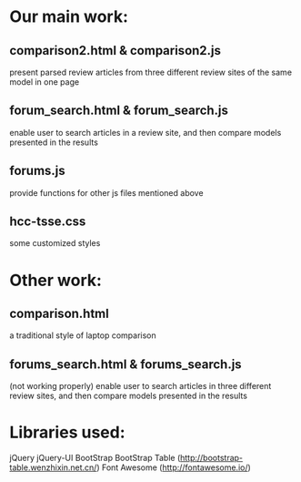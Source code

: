 # Our main work:
## comparison2.html & comparison2.js
present parsed review articles from three different review sites of the same model in one page

## forum_search.html & forum_search.js
enable user to search articles in a review site, and then compare models presented in the results

## forums.js
provide functions for other js files mentioned above

## hcc-tsse.css
some customized styles

# Other work:
## comparison.html
a traditional style of laptop comparison

## forums_search.html & forums_search.js 
(not working properly) enable user to search articles in three different review sites, and then compare models presented in the results

# Libraries used:
jQuery
jQuery-UI
BootStrap
BootStrap Table (http://bootstrap-table.wenzhixin.net.cn/)
Font Awesome (http://fontawesome.io/)
